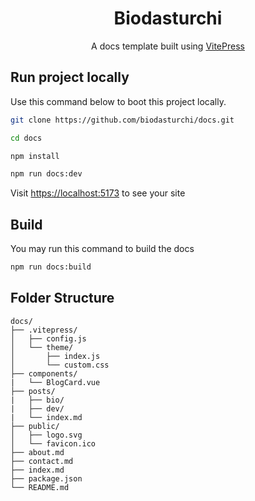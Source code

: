 <div align="center">
  <h1>Biodasturchi</h1>
  <p>A docs template built using <a href="https://vitepress.vuejs.org">VitePress</a></p>
</div>

## Run project locally

Use this command below to boot this project locally.

```bash
git clone https://github.com/biodasturchi/docs.git

cd docs

npm install

npm run docs:dev
```

Visit [https://localhost:5173](https://localhost:5173) to see your site

## Build
You may run this command to build the docs

```bash
npm run docs:build
```

## Folder Structure

```
docs/
├── .vitepress/
│   ├── config.js
│   └── theme/
│       ├── index.js
│       └── custom.css
├── components/
|   └── BlogCard.vue
├── posts/
|   ├── bio/
|   ├── dev/
|   └── index.md
├── public/
│   ├── logo.svg
│   └── favicon.ico
├── about.md
├── contact.md
├── index.md
├── package.json
└── README.md
```
